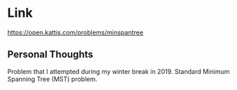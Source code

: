 # Link

https://open.kattis.com/problems/minspantree

## Personal Thoughts

Problem that I attempted during my winter break in 2019. Standard Minimum Spanning Tree (MST) problem.

